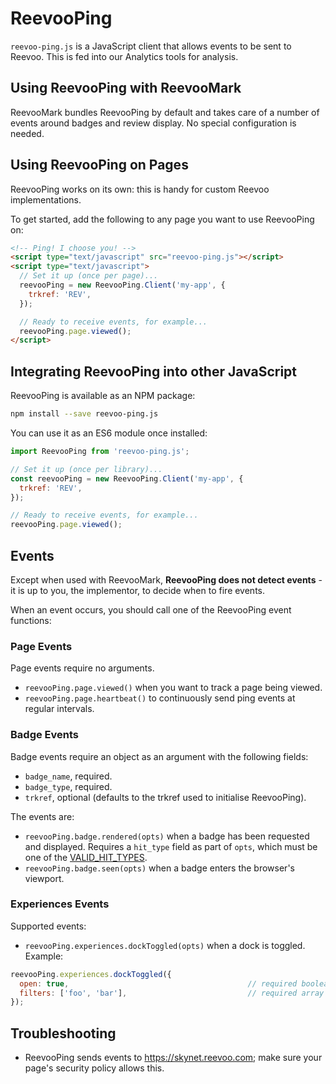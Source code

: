 # ReevooPing

<!---
This document is intended to be client-friendly.

It is aimed at a technical implementor with knowledge of JavaScript,
but not necessarily aware of Reevoo's suite of products.
-->

`reevoo-ping.js` is a JavaScript client that allows events to be sent to Reevoo. This is fed into our Analytics tools for analysis.

## Using ReevooPing with ReevooMark

ReevooMark bundles ReevooPing by default and takes care of a number of events around badges and review display. No special configuration is needed.

## Using ReevooPing on Pages

ReevooPing works on its own: this is handy for custom Reevoo implementations.

To get started, add the following to any page you want to use ReevooPing on:

```html
<!-- Ping! I choose you! -->
<script type="text/javascript" src="reevoo-ping.js"></script>
<script type="text/javascript">
  // Set it up (once per page)...
  reevooPing = new ReevooPing.Client('my-app', {
    trkref: 'REV',
  });

  // Ready to receive events, for example...
  reevooPing.page.viewed();
</script>
```

## Integrating ReevooPing into other JavaScript

ReevooPing is available as an NPM package:

```bash
npm install --save reevoo-ping.js
```

You can use it as an ES6 module once installed:

```js
import ReevooPing from 'reevoo-ping.js';

// Set it up (once per library)...
const reevooPing = new ReevooPing.Client('my-app', {
  trkref: 'REV',
});

// Ready to receive events, for example...
reevooPing.page.viewed();
```

## Events

Except when used with ReevooMark, **ReevooPing does not detect events** - it is up to you, the implementor, to decide when to fire events.

When an event occurs, you should call one of the ReevooPing event functions:

### Page Events
Page events require no arguments.

- `reevooPing.page.viewed()` when you want to track a page being viewed.
- `reevooPing.page.heartbeat()` to continuously send ping events at regular intervals.

### Badge Events
Badge events require an object as an argument with the following fields:

- `badge_name`, required.
- `badge_type`, required.
- `trkref`, optional (defaults to the trkref used to initialise ReevooPing).

The events are:

- `reevooPing.badge.rendered(opts)` when a badge has been requested and displayed. Requires a `hit_type` field as part of `opts`, which must be one of the [VALID_HIT_TYPES](../lib/events/badge.js).
- `reevooPing.badge.seen(opts)` when a badge enters the browser's viewport.

### Experiences Events

Supported events:

- `reevooPing.experiences.dockToggled(opts)` when a dock is toggled. Example:

```js
reevooPing.experiences.dockToggled({
  open: true,                                        // required boolean value
  filters: ['foo', 'bar'],                           // required array value
});
```

## Troubleshooting

- ReevooPing sends events to https://skynet.reevoo.com; make sure your page's security policy allows this.

